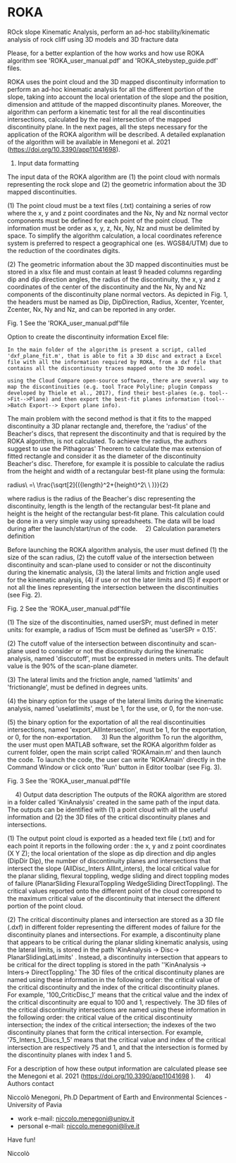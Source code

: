 # ROKA
ROck slope Kinematic Analysis, perform an ad-hoc stability/kinematic analysis of rock cliff using 3D models and 3D fracture data


Please, for a better explantion of the how works and how use ROKA algorithm see 'ROKA_user_manual.pdf' and 'ROKA_stebystep_guide.pdf' files.

ROKA uses the point cloud and the 3D mapped discontinuity information to perform an ad-hoc kinematic analysis for all the different portion of the slope, taking into account the local orientation of the slope and the position, dimension and attitude of the mapped discontinuity planes.
Moreover, the algorithm can perform a kinematic test for all the real discontinuities intersections, calculated by the real intersection of the mapped discontinuity plane.
In the next pages, all the steps necessary for the application of the ROKA algorithm will be described.
A detailed explanation of the algorithm will be available in Menegoni et al. 2021 (https://doi.org/10.3390/app11041698).
 
1) Input data formatting

The input data of the ROKA algorithm are (1) the point cloud with normals representing the rock slope and (2) the geometric information about the 3D mapped discontinuities.

(1) The point cloud must be a text files (.txt) containing a series of row where the x, y and z point coordinates and the Nx, Ny and Nz normal vector components must be defined for each point of the point cloud. The information must be order as x, y, z, Nx, Ny, Nz and must be delimited by space. To simplify the algorithm calculation, a local coordinates reference system is preferred to respect a geographical one (es. WGS84/UTM) due to the reduction of the coordinates digits.

(2) The geometric information about the 3D mapped discontinuities must be stored in a xlsx file and must contain at least 9 headed columns regarding dip and dip direction angles, the radius of the discontinuity, the x, y and z coordinates of the center of the discontinuity and the Nx, Ny and Nz components of the discontinuity plane normal vectors. As depicted in Fig. 1, the headers must be named as Dip, DipDirection, Radius, Xcenter, Ycenter, Zcenter, Nx, Ny and Nz, and can be reported in any order.

 
Fig. 1 See the 'ROKA_user_manual.pdf'file

Option to create the discontinuity information Excel file:

	In the main folder of the algorithm is present a script, called 'dxf_plane_fit.m', that is able to fit a 3D disc and extract a Excel file with all the information required by ROKA, from a dxf file that contains all the discontinuity traces mapped onto the 3D model.

	using the Cloud Compare open-source software, there are several way to map the discontinuities (e.g. tool Trace Polyline; plugin Compass developed by Thiele et al., 2017), find their best-planes (e.g. tool-->Fit-->Plane) and then export the best-fit planes information (tool-->Batch Export--> Export plane info).

The main problem with the second method is that it fits to the mapped discontinuity a 3D planar rectangle and, therefore, the 'radius' of the Beacher's discs, that represent the discontinuity and that is required by the ROKA algorithm, is not calculated. To achieve the radius, the authors suggest to use the Pithagoras' Theorem to calculate the max extension of fitted rectangle and consider it as the diameter of the discontinuity Beacher's disc. Therefore, for example it is possible to calculate the radius from the height and width of a rectangular best-fit plane using the formula:

radius\ =\ \frac{\sqrt[2]{({length}^2+{height}^2\ \ )}}{2}

where radius is the radius of the Beacher's disc representing the discontinuity, length is the length of the rectangular best-fit plane and height is the height of the rectangular best-fit plane. This calculation could be done in a very simple way using spreadsheets.
The data will be load during after the launch/start/run of the code. 
2) Calculation parameters definition

Before launching the ROKA algorithm analysis, the user must defined (1) the size of the scan radius, (2) the cutoff value of the intersection between discontinuity and scan-plane used to consider or not the discontinuity during the kinematic analysis, (3) the lateral limits and friction angle used for the kinematic analysis, (4) if use or not the later limits and (5) if export or not all the lines representing the intersection between the discontinuities (see Fig. 2).
 
Fig. 2 See the 'ROKA_user_manual.pdf'file

(1) The size of the discontinuities, named userSPr, must defined in meter units: for example, a radius of 15cm must be defined as 'userSPr = 0.15'.

(2) The cutoff value of the intersection between discontinuity and scan-plane used to consider or not the discontinuity during the kinematic analysis, named 'disccutoff', must be expressed in meters units. The default value is the 90% of the scan-plane diameter.
	
(3) The lateral limits and the friction angle, named 'latlimits' and 'frictionangle', must be defined in degrees units.

(4) the binary option for the usage of the lateral limits during the kinematic analysis, named 'uselatlimits', must be 1, for the use, or 0, for the non-use.

(5) the binary option for the exportation of all the real discontinuities intersections, named 'export_AllIntersection', must be 1, for the exportation, or 0, for the non-exportation.
 
3) Run the algorithm
To run the algorithm, the user must open MATLAB software, set the ROKA algorithm folder as current folder, open the main script called 'ROKAmain.m' and then launch the code.
To launch the code, the user can write 'ROKAmain' directly in the Command Window or click onto 'Run' button in Editor toolbar (see Fig. 3).

 
Fig. 3 See the 'ROKA_user_manual.pdf'file

 
4) Output data description
The outputs of the ROKA algorithm are stored in a folder called 'KinAnalysis' created in the same path of the input data. The outputs can be identified with (1) a point cloud with all the useful information and (2) the 3D files of the critical discontinuity planes and intersections.

(1) The output point cloud is exported as a headed text file (.txt) and for each point it reports  in the following order : the x, y and z point coordinates (X Y Z); the local orientation of the slope as dip direction and dip angles (DipDir Dip), the number of discontinuity planes and intersections that intersect the slope (AllDisc_Inters AllInt_inters), the local critical value for the planar sliding, flexural toppling, wedge sliding and direct toppling modes of failure (PlanarSliding FlexuralToppling WedgeSliding DirectToppling).
The critical values reported onto the different point of the cloud correspond to the maximum critical value of the discontinuity that intersect the different portion of the point cloud.

(2) The critical discontinuity planes and intersection are stored as a 3D file (.dxf) in different folder representing the different modes of failure for the discontinuity planes and intersections. For example, a discontinuity plane that appears to be critical during the planar sliding kinematic analysis, using the lateral limits, is stored in the path 'KinAnalysis → Disc→ PlanarSlidingLatLimits' . Instead, a discontinuity intersection that appears to be critical for the direct toppling is stored in the path ''KinAnalysis → Inters→ DirectToppling.'
The 3D files of the critical discontinuity planes are named using these information in the following order: the critical value of the critical discontinuity and the index of the  critical discontinuity planes. For example, '100_CriticDisc_1' means that the critical value and the index of the critical discontinuity  are equal to 100 and 1, respectively.
The 3D files of the critical discontinuity intersections are named using these information in the following order: the critical value of the critical discontinuity intersection; the index of the critical intersection; the indexes of the two discontinuity planes that form the critical intersection. For example, '75_Inters_1_Discs_1_5' means that the critical value and index of the critical intersection are respectively 75 and 1, and that the intersection is formed by the discontinuity planes with index 1 and 5.

For a description of how these output information are calculated please see the Menegoni et al. 2021 (https://doi.org/10.3390/app11041698 ).
 
 4) Authors contact

Niccolò Menegoni, Ph.D
Department of Earth and Environmental Sciences - University of Pavia
- work e-mail: niccolo.menegoni@unipv.it 
- personal e-mail: niccolo.menegoni@live.it 

Have fun!

Niccolò
